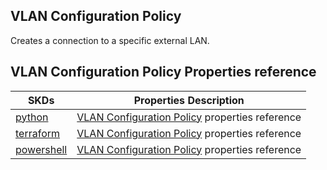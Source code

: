 ## VLAN Configuration Policy
Creates a connection to a specific external LAN. 

## VLAN Configuration Policy Properties reference
| SKDs | Properties Description
| ---- | ------------------- |
| [python](https://github.com/CiscoDevNet/intersight-python/) | [VLAN Configuration Policy](https://github.com/CiscoDevNet/intersight-python/tree/main/intersight/model/fabric_vlan.py) properties reference |                 |
| [terraform](https://github.com/CiscoDevNet/terraform-provider-intersight/) | [VLAN Configuration Policy](https://registry.terraform.io/providers/CiscoDevNet/intersight/latest/docs/resources/fabric_vlan) properties reference |
| [powershell](https://github.com/CiscoDevNet/intersight-powershell/) | [VLAN Configuration Policy](https://github.com/CiscoDevNet/intersight-powershell/blob/main/docs/New-IntersightFabricVlan.md) properties reference

